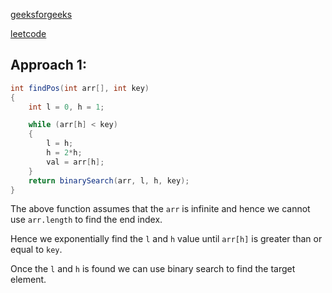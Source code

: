 [geeksforgeeks](https://www.geeksforgeeks.org/find-position-element-sorted-array-infinite-numbers/)

[leetcode](https://leetcode.com/discuss/interview-experience/1979273/infinite-sorted-array)

## Approach 1:

```java
int findPos(int arr[], int key)
{
    int l = 0, h = 1;

    while (arr[h] < key)
    {
        l = h;
        h = 2*h;
        val = arr[h];
    }
    return binarySearch(arr, l, h, key);
}
```

The above function assumes that the `arr` is infinite and hence we cannot use `arr.length` to find the end index.

Hence we exponentially find the `l` and `h` value until `arr[h]` is greater than or equal to `key`.

Once the `l` and `h` is found we can use binary search to find the target element.

